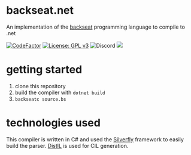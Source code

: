 # backseat.net
An implementation of the [backseat](https://github.com/mgerhold/backseat-interpreter) programming language to compile to .net

[![CodeFactor](https://www.codefactor.io/repository/github/furesoft/backseat.net/badge)](https://www.codefactor.io/repository/github/furesoft/backseat.net)
[![License: GPL v3](https://img.shields.io/badge/License-GPLv3-blue.svg)](https://www.gnu.org/licenses/gpl-3.0)
![Discord](https://img.shields.io/discord/455738571186241536)
[![](https://tokei.rs/b1/github/furesoft/backseat.net)](https://github.com/furesoft/backseat.net)

# getting started
1. clone this repository
2. build the compiler with `dotnet build`
3. `backseatc source.bs`
 

# technologies used
This compiler is written in C# and used the [Silverfly](https://github.com/furesoft/Silverfly) framework to easily build the parser. [DistIL](https://github.com/dubiousconst282/DistIL) is used for CIL generation.
